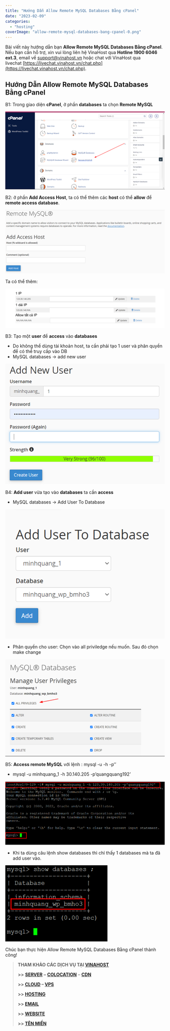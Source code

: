 ```yaml
---
title: "Hướng Dẫn Allow Remote MySQL Databases Bằng cPanel"
date: "2023-02-09"
categories: 
  - "hosting"
coverImage: "allow-remote-mysql-databases-bang-cpanel-0.png"
---
```


Bài viết này hướng dẫn bạn **Allow Remote MySQL Databases Bằng cPanel**. Nếu bạn cần hỗ trợ, xin vui lòng liên hệ VinaHost qua **Hotline 1900 6046 ext.3**, email về [support@vinahost.vn](mailto:support@vinahost.vn) hoặc chat với VinaHost qua livechat [https://livechat.vinahost.vn/chat.php](https://livechat.vinahost.vn/chat.php).

## Hướng Dẫn Allow Remote MySQL Databases Bằng cPanel

B1: Trong giao diện **cPanel**, ở phần **databases** ta chọn **Remote MySQL**

![Hướng Dẫn Allow Remote MySQL Databases Bằng cPanel](images/allow-remote-mysql-databases-bang-cpanel-1.png)

B2: ở phần **Add Access Host**, ta có thể thêm các **host** có thể **allow** để **remote access database**.

![Hướng Dẫn Allow Remote MySQL Databases Bằng cPanel](images/allow-remote-mysql-databases-bang-cpanel-2.png)

Ta có thể thêm:

![](images/allow-remote-mysql-databases-bang-cpanel-3.png)

B3: Tạo một **user** để **access** vào **databases**

- Do không thể dùng tài khoản host, ta cần phải tạo 1 user và phân quyền để có thể truy cấp vào DB
- MySQL databases -> add new user

![Hướng Dẫn Allow Remote MySQL Databases Bằng cPanel](images/allow-remote-mysql-databases-bang-cpanel-4.png)

B4: **Add user** vừa tạo vào **databases** ta cần **access**

- MySQL databases -> Add User To Database

![Hướng Dẫn Allow Remote MySQL Databases Bằng cPanel](images/allow-remote-mysql-databases-bang-cpanel-5.png)

- Phân quyền cho user: Chọn vào all priviledge nếu muốn. Sau đó chọn make change

![Hướng Dẫn Allow Remote MySQL Databases Bằng cPanel](images/allow-remote-mysql-databases-bang-cpanel-6.png)

B5: **Access remote MySQL** với lệnh : mysql -u <user> -h <host> -p’<password>’

- mysql -u minhquang\_1 -h 30.140.205 -p’quangquang192’

![Allow Remote MySQL Databases](images/allow-remote-mysql-databases-bang-cpanel-7.png)

- Khi ta dùng câu lệnh show databases thì chỉ thấy 1 databases mà ta đã add user vào.

![Hướng Dẫn Allow Remote MySQL Databases Bằng cPanel](images/allow-remote-mysql-databases-bang-cpanel-8.png)

Chúc bạn thực hiện Allow Remote MySQL Databases Bằng cPanel thành công!

> **THAM KHẢO CÁC DỊCH VỤ TẠI [VINAHOST](https://vinahost.vn/)**
> 
> **\>>** [**SERVER**](https://vinahost.vn/thue-may-chu-rieng/) **–** [**COLOCATION**](https://vinahost.vn/colocation.html) – [**CDN**](https://vinahost.vn/dich-vu-cdn-chuyen-nghiep)
> 
> **\>> [CLOUD](https://vinahost.vn/cloud-server-gia-re/) – [VPS](https://vinahost.vn/vps-ssd-chuyen-nghiep/)**
> 
> **\>> [HOSTING](https://vinahost.vn/wordpress-hosting)**
> 
> **\>> [EMAIL](https://vinahost.vn/email-hosting)**
> 
> **\>> [WEBSITE](http://vinawebsite.vn/)**
> 
> **\>> [TÊN MIỀN](https://vinahost.vn/ten-mien-gia-re/)**
